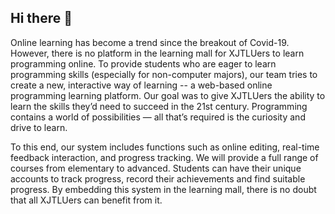 ## Hi there 👋

<!--

**Here are some ideas to get you started:**

🙋‍♀️ A short introduction - what is your organization all about?
🌈 Contribution guidelines - how can the community get involved?
👩‍💻 Useful resources - where can the community find your docs? Is there anything else the community should know?
🍿 Fun facts - what does your team eat for breakfast?
🧙 Remember, you can do mighty things with the power of [Markdown](https://docs.github.com/github/writing-on-github/getting-started-with-writing-and-formatting-on-github/basic-writing-and-formatting-syntax)
-->

Online learning has become a trend since the breakout of Covid-19. However, there is no platform in the learning mall for XJTLUers to learn programming online. To provide students who are eager to learn programming skills (especially for non-computer majors), our team tries to create a new, interactive way of learning -- a web-based online programming learning platform.  Our goal was to give XJTLUers  the ability to learn the skills they’d need to succeed in the 21st century. Programming contains a world of possibilities — all that’s required is the curiosity and drive to learn.

To this end, our system includes functions such as online editing, real-time feedback interaction, and progress tracking. We will provide a full range of courses from elementary to advanced. Students can have their unique accounts to track progress, record their achievements and find suitable progress. By embedding this system in the learning mall, there is no doubt that all XJTLUers can benefit from it.

